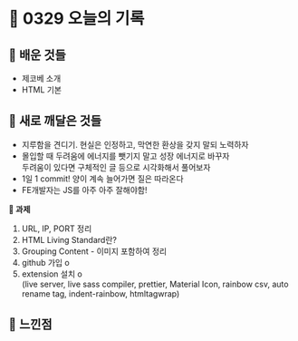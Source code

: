 # 🧸 0329 오늘의 기록
## 💙 배운 것들
* 제코베 소개
* HTML 기본

## 💚 새로 깨달은 것들
* 지루함을 견디기. 현실은 인정하고, 막연한 환상을 갖지 말되 노력하자
* 몰입할 때 두려움에 에너지를 뺏기지 말고 성장 에너지로 바꾸자   
두려움이 있다면 구체적인 글 등으로 시각화해서 풀어보자
* 1일 1 commit! 양이 계속 늘어가면 질은 따라온다
* FE개발자는 JS를 아주 아주 잘해야함!

**📍 과제**
1. URL, IP, PORT 정리
2. HTML Living Standard란?
3. Grouping Content - 이미지 포함하여 정리
4. github 가입 o
5. extension 설치 o   
(live server, live sass compiler, prettier, Material Icon, rainbow csv, auto rename tag, indent-rainbow, htmltagwrap)


## 💜 느낀점
